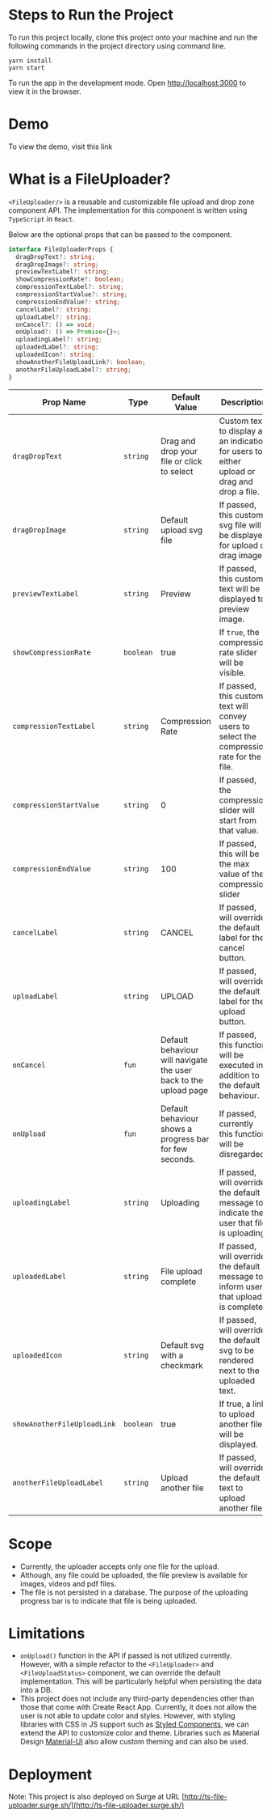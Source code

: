 # Steps to Run the Project

To run this project locally, clone this project onto your machine and run the following commands in the project directory using command line.
```
yarn install
yarn start
``` 
To run the app in the development mode. Open [http://localhost:3000](http://localhost:3000) to view it in the browser.


# Demo
To view the demo, visit this link []()

# What is a FileUploader?
`<FileUploader/>` is a reusable and customizable file upload and drop zone component API. The implementation for this component is written using `TypeScript` in `React`.

Below are the optional props that can be passed to the component.

```typescript
interface FileUploaderProps {
  dragDropText?: string;
  dragDropImage?: string;
  previewTextLabel?: string;
  showCompressionRate?: boolean;
  compressionTextLabel?: string;
  compressionStartValue?: string;
  compressionEndValue?: string;
  cancelLabel?: string;
  uploadLabel?: string;
  onCancel?: () => void;
  onUpload?: () => Promise<{}>;
  uploadingLabel?: string;
  uploadedLabel?: string;
  uploadedIcon?: string;
  showAnotherFileUploadLink?: boolean;
  anotherFileUploadLabel?: string;
}
```

| Prop Name  | Type  |Default Value   | Description   |
|---    |---    |---       |-------------|
|`dragDropText`|`string`|Drag and drop your file or click to select|Custom text to display as an indication for users to either upload or drag and drop a file.
|`dragDropImage`|`string`|Default upload svg file|If passed, this custom svg file will be displayed for upload or drag image.
|`previewTextLabel`|`string`|Preview|If passed, this custom text will be displayed to preview image.
|`showCompressionRate`|`boolean`| true | If `true`, the compression rate slider will be visible. 
|`compressionTextLabel`|`string`| Compression Rate | If passed, this custom text will convey users to select the compression rate for the file.
|`compressionStartValue`|`string`|0| If passed, the compression slider will start from that value.
|`compressionEndValue`|`string`|100| If passed, this will be the max value of the compression slider
|`cancelLabel`|`string`| CANCEL | If passed, will override the default label for the cancel button.
|`uploadLabel`|`string`| UPLOAD | If passed, will override the default label for the upload button.
|`onCancel`|`fun`| Default behaviour will navigate the user back to the upload page | If passed, this function will be executed in addition to the default behaviour.
|`onUpload`|`fun`| Default behaviour shows a progress bar for few seconds.| If passed, currently this function will be disregarded.
|`uploadingLabel`|`string`| Uploading | If passed, will override the default message to indicate the user that file is uploading.
|`uploadedLabel`|`string`|File upload complete | If passed, will override the default message to inform user that upload is complete.
|`uploadedIcon`|`string`|Default svg with a checkmark | If passed, will override the default svg to be rendered next to the uploaded text.
|`showAnotherFileUploadLink`|`boolean`|true| If true, a link to upload another file will be displayed.
|`anotherFileUploadLabel`|`string`|Upload another file | If passed, will override the default text to upload another file.


# Scope
- Currently, the uploader accepts only one file for the upload.
- Although, any file could be uploaded, the file preview is available for images, videos and pdf files.
- The file is not persisted in a database. The purpose of the uploading progress bar is to indicate that file is being uploaded.

# Limitations
- `onUpload()` function in the API if passed is not utilized currently. However, with a simple refactor to the
  `<FileUploader>` and `<FileUploadStatus>` component, we can override the default implementation. This will be particularly helpful when persisting the data into a DB.
- This project does not include any third-party dependencies other than those that come with Create React App. Currently, it does not allow the user is not able to update color and styles. However, with styling libraries with CSS in JS support such as [Styled Components](https://styled-components.com/), we can extend the API to customize color and theme. Libraries such as Material Design [Material-UI](https://material-ui.com/) also allow custom theming and can also be used. 

# Deployment
Note: This project is also deployed on Surge at URL [http://ts-file-uploader.surge.sh/](http://ts-file-uploader.surge.sh/)




